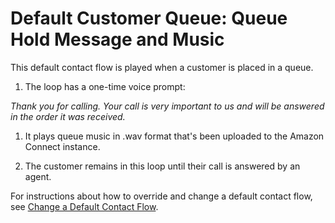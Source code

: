 # Default Customer Queue: Queue Hold Message and Music<a name="default-customer-queue"></a>

This default contact flow is played when a customer is placed in a queue\. 

1.  The loop has a one\-time voice prompt:

   *Thank you for calling\. Your call is very important to us and will be answered in the order it was received\.*

1. It plays queue music in \.wav format that's been uploaded to the Amazon Connect instance\. 

1. The customer remains in this loop until their call is answered by an agent\.

For instructions about how to override and change a default contact flow, see [Change a Default Contact Flow](change-default-contact-flow.md)\.